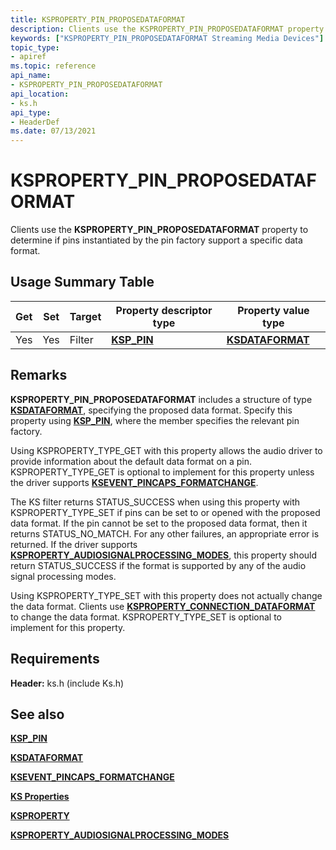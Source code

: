 ```yaml
---
title: KSPROPERTY_PIN_PROPOSEDATAFORMAT
description: Clients use the KSPROPERTY_PIN_PROPOSEDATAFORMAT property to determine if pins instantiated by the pin factory support a specific data format.
keywords: ["KSPROPERTY_PIN_PROPOSEDATAFORMAT Streaming Media Devices"]
topic_type:
- apiref
ms.topic: reference
api_name:
- KSPROPERTY_PIN_PROPOSEDATAFORMAT
api_location:
- ks.h
api_type:
- HeaderDef
ms.date: 07/13/2021
---
```


# KSPROPERTY_PIN_PROPOSEDATAFORMAT

Clients use the **KSPROPERTY_PIN_PROPOSEDATAFORMAT** property to determine if pins instantiated by the pin factory support a specific data format.

## Usage Summary Table

| Get | Set | Target | Property descriptor type | Property value type |
|--|--|--|--|--|
| Yes | Yes | Filter | [**KSP_PIN**](/windows-hardware/drivers/ddi/ks/ns-ks-ksp_pin) | [**KSDATAFORMAT**](/windows-hardware/drivers/ddi/ks/ns-ks-ksdataformat) |

## Remarks

**KSPROPERTY_PIN_PROPOSEDATAFORMAT** includes a structure of type [**KSDATAFORMAT**](/windows-hardware/drivers/ddi/ks/ns-ks-ksdataformat), specifying the proposed data format. Specify this property using [**KSP_PIN**](/windows-hardware/drivers/ddi/ks/ns-ks-ksp_pin), where the member specifies the relevant pin factory.

Using KSPROPERTY_TYPE_GET with this property allows the audio driver to provide information about the default data format on a pin. KSPROPERTY_TYPE_GET is optional to implement for this property unless the driver supports [**KSEVENT_PINCAPS_FORMATCHANGE**](../audio/ksevent-pincaps-formatchange.md).

The KS filter returns STATUS_SUCCESS when using this property with KSPROPERTY_TYPE_SET if pins can be set to or opened with the proposed data format. If the pin cannot be set to the proposed data format, then it returns STATUS_NO_MATCH. For any other failures, an appropriate error is returned. If the driver supports [**KSPROPERTY_AUDIOSIGNALPROCESSING_MODES**](../audio/ksproperty-audiosignalprocessing-modes.md), this property should return STATUS_SUCCESS if the format is supported by any of the audio signal processing modes.

Using KSPROPERTY_TYPE_SET with this property does not actually change the data format. Clients use [**KSPROPERTY_CONNECTION_DATAFORMAT**](ksproperty-connection-dataformat.md) to change the data format. KSPROPERTY_TYPE_SET is optional to implement for this property.

## Requirements

**Header:** ks.h (include Ks.h)

## See also

[**KSP_PIN**](/windows-hardware/drivers/ddi/ks/ns-ks-ksp_pin)

[**KSDATAFORMAT**](/windows-hardware/drivers/ddi/ks/ns-ks-ksdataformat)

[**KSEVENT_PINCAPS_FORMATCHANGE**](../audio/ksevent-pincaps-formatchange.md)

[**KS Properties**](ks-properties.md)

[**KSPROPERTY**](ksproperty-structure.md)

[**KSPROPERTY_AUDIOSIGNALPROCESSING_MODES**](../audio/ksproperty-audiosignalprocessing-modes.md)
